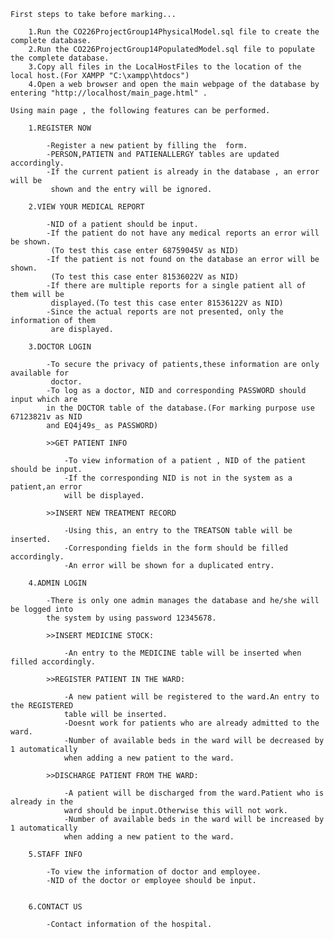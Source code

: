 	
	First steps to take before marking...
	
		1.Run the CO226ProjectGroup14PhysicalModel.sql file to create the complete database.
		2.Run the CO226ProjectGroup14PopulatedModel.sql file to populate the complete database.
		3.Copy all files in the LocalHostFiles to the location of the local host.(For XAMPP "C:\xampp\htdocs")
		4.Open a web browser and open the main webpage of the database by  entering "http://localhost/main_page.html" .
	
	Using main page , the following features can be performed.
		
		1.REGISTER NOW 
			
			-Register a new patient by filling the  form.
			-PERSON,PATIETN and PATIENALLERGY tables are updated accordingly.
			-If the current patient is already in the database , an error will be 
			 shown and the entry will be ignored.
			
		2.VIEW YOUR MEDICAL REPORT 
			
			-NID of a patient should be input.
			-If the patient do not have any medical reports an error will be shown.
			 (To test this case enter 68759045V as NID)
			-If the patient is not found on the database an error will be shown.
			 (To test this case enter 81536022V as NID)
			-If there are multiple reports for a single patient all of them will be 
			 displayed.(To test this case enter 81536122V as NID)
			-Since the actual reports are not presented, only the information of them 
			 are displayed.
			 
		3.DOCTOR LOGIN
		
			-To secure the privacy of patients,these information are only available for 
			 doctor.
			-To log as a doctor, NID and corresponding PASSWORD should input which are 
			in the DOCTOR table of the database.(For marking purpose use 67123821v as NID
			and EQ4j49s_ as PASSWORD)
			
			>>GET PATIENT INFO
			
				-To view information of a patient , NID of the patient should be input.
				-If the corresponding NID is not in the system as a patient,an error 
				will be displayed.
			
			>>INSERT NEW TREATMENT RECORD
				
				-Using this, an entry to the TREATSON table will be inserted.
				-Corresponding fields in the form should be filled accordingly.
				-An error will be shown for a duplicated entry.
			
		4.ADMIN LOGIN
		
			-There is only one admin manages the database and he/she will be logged into 
			the system by using password 12345678.
			
			>>INSERT MEDICINE STOCK:
			
				-An entry to the MEDICINE table will be inserted when filled accordingly.
			
			>>REGISTER PATIENT IN THE WARD:
			
				-A new patient will be registered to the ward.An entry to the REGISTERED 
				table will be inserted.
				-Doesnt work for patients who are already admitted to the ward.
				-Number of available beds in the ward will be decreased by 1 automatically 
				when adding a new patient to the ward.
			
			>>DISCHARGE PATIENT FROM THE WARD:
				
				-A patient will be discharged from the ward.Patient who is already in the 
				ward should be input.Otherwise this will not work.
				-Number of available beds in the ward will be increased by 1 automatically 
				when adding a new patient to the ward.
			
		5.STAFF INFO
		
			-To view the information of doctor and employee.
			-NID of the doctor or employee should be input.
			
			
		6.CONTACT US
		
			-Contact information of the hospital.
			
		
			
			
			
			
		
		
		
		